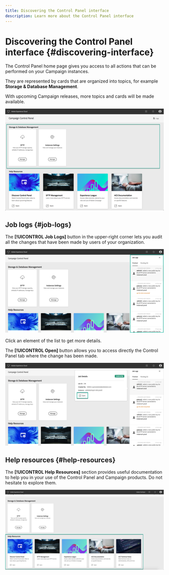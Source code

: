 ```yaml
---
title: Discovering the Control Panel interface
description: Learn more about the Control Panel interface
---
```


# Discovering the Control Panel interface {#discovering-interface}

The Control Panel home page gives you access to all actions that can be performed on your Campaign instances.

They are represented by cards that are organized into topics, for example **Storage & Database Management**.

With upcoming Campaign releases, more topics and cards will be made available.

![](assets/control_panel_interface.png)

## Job logs {#job-logs}

The **[!UICONTROL Job Logs]** button in the upper-right corner lets you audit all the changes that have been made by users of your organization.

![](assets/control_panel_interface2.png)

Click an element of the list to get more details.

The **[!UICONTROL Open]** button allows you to access directly the Control Panel tab where the change has been made.

![](assets/control_panel_logdetails2.png)

## Help resources {#help-resources}

The **[!UICONTROL Help Resources]** section provides useful documentation to help you in your use of the Control Panel and Campaign products. Do not hesitate to explore them.

![](assets/helpresources2.png)
